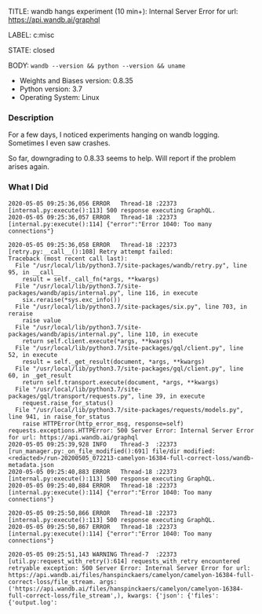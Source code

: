 TITLE:
wandb hangs experiment (10 min+): Internal Server Error for url: https://api.wandb.ai/graphql

LABEL:
c:misc

STATE:
closed

BODY:
`wandb --version && python --version && uname`

* Weights and Biases version: 0.8.35
* Python version: 3.7
* Operating System: Linux

### Description

For a few days, I noticed experiments hanging on wandb logging. Sometimes I even saw crashes.

So far, downgrading to 0.8.33 seems to help. Will report if the problem arises again.

### What I Did
```
2020-05-05 09:25:36,056 ERROR   Thread-18 :22373 [internal.py:execute():113] 500 response executing GraphQL.
2020-05-05 09:25:36,057 ERROR   Thread-18 :22373 [internal.py:execute():114] {"error":"Error 1040: Too many connections"}

2020-05-05 09:25:36,058 ERROR   Thread-18 :22373 [retry.py:__call__():108] Retry attempt failed:
Traceback (most recent call last):
  File "/usr/local/lib/python3.7/site-packages/wandb/retry.py", line 95, in __call__
    result = self._call_fn(*args, **kwargs)
  File "/usr/local/lib/python3.7/site-packages/wandb/apis/internal.py", line 116, in execute
    six.reraise(*sys.exc_info())
  File "/usr/local/lib/python3.7/site-packages/six.py", line 703, in reraise
    raise value
  File "/usr/local/lib/python3.7/site-packages/wandb/apis/internal.py", line 110, in execute
    return self.client.execute(*args, **kwargs)
  File "/usr/local/lib/python3.7/site-packages/gql/client.py", line 52, in execute
    result = self._get_result(document, *args, **kwargs)
  File "/usr/local/lib/python3.7/site-packages/gql/client.py", line 60, in _get_result
    return self.transport.execute(document, *args, **kwargs)
  File "/usr/local/lib/python3.7/site-packages/gql/transport/requests.py", line 39, in execute
    request.raise_for_status()
  File "/usr/local/lib/python3.7/site-packages/requests/models.py", line 941, in raise_for_status
    raise HTTPError(http_error_msg, response=self)
requests.exceptions.HTTPError: 500 Server Error: Internal Server Error for url: https://api.wandb.ai/graphql
2020-05-05 09:25:39,928 INFO    Thread-3  :22373 [run_manager.py:_on_file_modified():691] file/dir modified: <redacted>/run-20200505_072213-camelyon-16384-full-correct-loss/wandb-metadata.json
2020-05-05 09:25:40,883 ERROR   Thread-18 :22373 [internal.py:execute():113] 500 response executing GraphQL.
2020-05-05 09:25:40,884 ERROR   Thread-18 :22373 [internal.py:execute():114] {"error":"Error 1040: Too many connections"}

2020-05-05 09:25:50,866 ERROR   Thread-18 :22373 [internal.py:execute():113] 500 response executing GraphQL.
2020-05-05 09:25:50,867 ERROR   Thread-18 :22373 [internal.py:execute():114] {"error":"Error 1040: Too many connections"}

2020-05-05 09:25:51,143 WARNING Thread-7  :22373 [util.py:request_with_retry():614] requests_with_retry encountered retryable exception: 500 Server Error: Internal Server Error for url: https://api.wandb.ai/files/hanspinckaers/camelyon/camelyon-16384-full-correct-loss/file_stream. args: ('https://api.wandb.ai/files/hanspinckaers/camelyon/camelyon-16384-full-correct-loss/file_stream',), kwargs: {'json': {'files': {'output.log':
```



